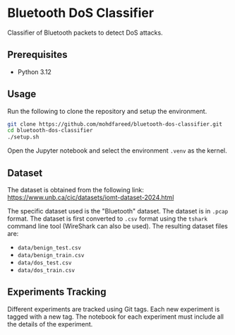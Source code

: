 # Bluetooth DoS Classifier

Classifier of Bluetooth packets to detect DoS attacks.

## Prerequisites

- Python 3.12

## Usage

Run the following to clone the repository and setup the environment.

```sh
git clone https://github.com/mohdfareed/bluetooth-dos-classifier.git
cd bluetooth-dos-classifier
./setup.sh
```

Open the Jupyter notebook and select the environment `.venv` as the kernel.

## Dataset

The dataset is obtained from the following link:
https://www.unb.ca/cic/datasets/iomt-dataset-2024.html

The specific dataset used is the "Bluetooth" dataset. The dataset is in `.pcap`
format. The dataset is first converted to `.csv` format using the `tshark`
command line tool (WireShark can also be used). The resulting dataset files
are:

- `data/benign_test.csv`
- `data/benign_train.csv`
- `data/dos_test.csv`
- `data/dos_train.csv`

## Experiments Tracking

Different experiments are tracked using Git tags. Each new experiment is
tagged with a new tag. The notebook for each experiment must include all the
details of the experiment.
